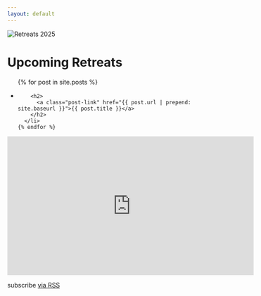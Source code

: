 ```yaml
---
layout: default
---
```

![Retreats 2025](/assets/images/retreatssmallgif.gif)
<div class="home">
  
  <h1 class="page-heading">Upcoming Retreats</h1>

   <ul class="post-list">
    {% for post in site.posts %}
      <li>
        <!--<span class="post-meta">published on  {{ post.date | date: "%b %-d, %Y" }}-->
        <!--This is a comment. Comments are not displayed in the browser-->

        <h2>
          <a class="post-link" href="{{ post.url | prepend: site.baseurl }}">{{ post.title }}</a>
        </h2>
      </li>
    {% endfor %}
  </ul>
 <iframe width="560" height="315" src="https://www.youtube.com/embed/Xi3w_0UFU0Y?si=tsSZCjlgtNO20O5l" title="YouTube video player" frameborder="0" allow="accelerometer; autoplay; clipboard-write; encrypted-media; gyroscope; picture-in-picture; web-share" referrerpolicy="strict-origin-when-cross-origin" allowfullscreen></iframe>
 

  <p class="rss-subscribe">subscribe <a href="{{ "/feed.xml" | prepend: site.baseurl }}">via RSS</a></p>

 

</div>